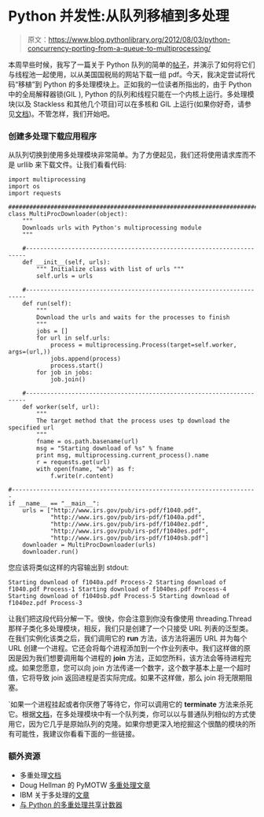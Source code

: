 # Python 并发性:从队列移植到多处理

> 原文：<https://www.blog.pythonlibrary.org/2012/08/03/python-concurrency-porting-from-a-queue-to-multiprocessing/>

本周早些时候，我写了一篇关于 Python 队列的简单的[帖子](https://www.blog.pythonlibrary.org/2012/08/01/python-concurrency-an-example-of-a-queue/)，并演示了如何将它们与线程池一起使用，以从美国国税局的网站下载一组 pdf。今天，我决定尝试将代码“移植”到 Python 的多处理模块上。正如我的一位读者所指出的，由于 Python 中的全局解释器锁(GIL ), Python 的队列和线程只能在一个内核上运行。多处理模块(以及 Stackless 和其他几个项目)可以在多核和 GIL 上运行(如果你好奇，请参见[文档](http://docs.python.org/library/multiprocessing.html))。不管怎样，我们开始吧。

### 创建多处理下载应用程序

从队列切换到使用多处理模块非常简单。为了方便起见，我们还将使用请求库而不是 urllib 来下载文件。让我们看看代码:

```
import multiprocessing
import os
import requests

########################################################################
class MultiProcDownloader(object):
    """
    Downloads urls with Python's multiprocessing module
    """

    #----------------------------------------------------------------------
    def __init__(self, urls):
        """ Initialize class with list of urls """
        self.urls = urls

    #----------------------------------------------------------------------
    def run(self):
        """
        Download the urls and waits for the processes to finish
        """
        jobs = []
        for url in self.urls:
            process = multiprocessing.Process(target=self.worker, args=(url,))
            jobs.append(process)
            process.start()
        for job in jobs:
            job.join()

    #----------------------------------------------------------------------
    def worker(self, url):
        """
        The target method that the process uses tp download the specified url
        """
        fname = os.path.basename(url)
        msg = "Starting download of %s" % fname
        print msg, multiprocessing.current_process().name
        r = requests.get(url)
        with open(fname, "wb") as f:
            f.write(r.content)

#----------------------------------------------------------------------
if __name__ == "__main__":
    urls = ["http://www.irs.gov/pub/irs-pdf/f1040.pdf",
            "http://www.irs.gov/pub/irs-pdf/f1040a.pdf",
            "http://www.irs.gov/pub/irs-pdf/f1040ez.pdf",
            "http://www.irs.gov/pub/irs-pdf/f1040es.pdf",
            "http://www.irs.gov/pub/irs-pdf/f1040sb.pdf"]
    downloader = MultiProcDownloader(urls)
    downloader.run()

```

您应该将类似这样的内容输出到 stdout:

 `Starting download of f1040a.pdf Process-2
Starting download of f1040.pdf Process-1
Starting download of f1040es.pdf Process-4
Starting download of f1040sb.pdf Process-5
Starting download of f1040ez.pdf Process-3` 

让我们把这段代码分解一下。很快，你会注意到你没有像使用 threading.Thread 那样子类化多处理模块，相反，我们只是创建了一个只接受 URL 列表的泛型类。在我们实例化该类之后，我们调用它的 **run** 方法，该方法将遍历 URL 并为每个 URL 创建一个进程。它还会将每个进程添加到一个作业列表中。我们这样做的原因是因为我们想要调用每个进程的 **join** 方法，正如您所料，该方法会等待进程完成。如果您愿意，您可以向 join 方法传递一个数字，这个数字基本上是一个超时值，它将导致 join 返回进程是否实际完成。如果不这样做，那么 join 将无限期阻塞。

 `如果一个进程挂起或者你厌倦了等待它，你可以调用它的 **terminate** 方法来杀死它。根据[文档](http://docs.python.org/library/multiprocessing.html#exchanging-objects-between-processes)，在多处理模块中有一个队列类，你可以以与普通队列相似的方式使用它，因为它几乎是原始队列的克隆。如果你想更深入地挖掘这个很酷的模块的所有可能性，我建议你看看下面的一些链接。

### 额外资源

*   多重处理[文档](docs.python.org/library/multiprocessing.html)
*   Doug Hellman 的 PyMOTW [多重处理文章](http://www.doughellmann.com/PyMOTW/multiprocessing/basics.html)
*   IBM 关于多处理的[文章](http://www.ibm.com/developerworks/aix/library/au-multiprocessing/)
*   [与 Python 的多重处理共享计数器](http://eli.thegreenplace.net/2012/01/04/shared-counter-with-pythons-multiprocessing/)